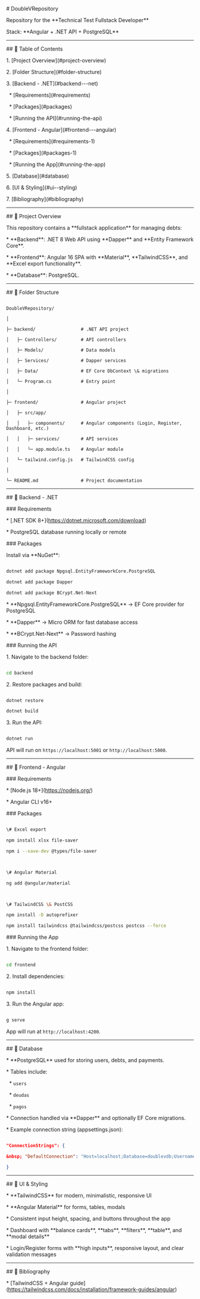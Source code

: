 \# DoubleVRepository



Repository for the \*\*Technical Test Fullstack Developer\*\*

Stack: \*\*Angular + .NET API + PostgreSQL\*\*



---



\## 📌 Table of Contents



1\. \[Project Overview](#project-overview)

2\. \[Folder Structure](#folder-structure)

3\. \[Backend - .NET](#backend---net)



&nbsp;  \* \[Requirements](#requirements)

&nbsp;  \* \[Packages](#packages)

&nbsp;  \* \[Running the API](#running-the-api)

4\. \[Frontend - Angular](#frontend---angular)



&nbsp;  \* \[Requirements](#requirements-1)

&nbsp;  \* \[Packages](#packages-1)

&nbsp;  \* \[Running the App](#running-the-app)

5\. \[Database](#database)

6\. \[UI \& Styling](#ui--styling)

7\. \[Bibliography](#bibliography)



---



\## 🔹 Project Overview



This repository contains a \*\*fullstack application\*\* for managing debts:



\* \*\*Backend\*\*: .NET 8 Web API using \*\*Dapper\*\* and \*\*Entity Framework Core\*\*.

\* \*\*Frontend\*\*: Angular 16 SPA with \*\*Material\*\*, \*\*TailwindCSS\*\*, and \*\*Excel export functionality\*\*.

\* \*\*Database\*\*: PostgreSQL.



---



\## 🔹 Folder Structure



```text

DoubleVRepository/

│

├─ backend/                 # .NET API project

│   ├─ Controllers/         # API controllers

│   ├─ Models/              # Data models

│   ├─ Services/            # Dapper services

│   ├─ Data/                # EF Core DbContext \& migrations

│   └─ Program.cs           # Entry point

│

├─ frontend/                # Angular project

│   ├─ src/app/

│   │   ├─ components/      # Angular components (Login, Register, Dashboard, etc.)

│   │   ├─ services/        # API services

│   │   └─ app.module.ts    # Angular module

│   └─ tailwind.config.js   # TailwindCSS config

│

└─ README.md                # Project documentation

```



---



\## 🔹 Backend - .NET



\### Requirements



\* \[.NET SDK 8+](https://dotnet.microsoft.com/download)

\* PostgreSQL database running locally or remote



\### Packages



Install via \*\*NuGet\*\*:



```bash

dotnet add package Npgsql.EntityFrameworkCore.PostgreSQL

dotnet add package Dapper

dotnet add package BCrypt.Net-Next

```



\* \*\*Npgsql.EntityFrameworkCore.PostgreSQL\*\* → EF Core provider for PostgreSQL

\* \*\*Dapper\*\* → Micro ORM for fast database access

\* \*\*BCrypt.Net-Next\*\* → Password hashing



\### Running the API



1\. Navigate to the backend folder:



```bash

cd backend

```



2\. Restore packages and build:



```bash

dotnet restore

dotnet build

```



3\. Run the API:



```bash

dotnet run

```



API will run on `https://localhost:5001` or `http://localhost:5000`.



---



\## 🔹 Frontend - Angular



\### Requirements



\* \[Node.js 18+](https://nodejs.org/)

\* Angular CLI v16+



\### Packages



```bash

\# Excel export

npm install xlsx file-saver

npm i --save-dev @types/file-saver



\# Angular Material

ng add @angular/material



\# TailwindCSS \& PostCSS

npm install -D autoprefixer

npm install tailwindcss @tailwindcss/postcss postcss --force

```



\### Running the App



1\. Navigate to the frontend folder:



```bash

cd frontend

```



2\. Install dependencies:



```bash

npm install

```



3\. Run the Angular app:



```bash

g serve

```



App will run at `http://localhost:4200`.



---



\## 🔹 Database



\* \*\*PostgreSQL\*\* used for storing users, debts, and payments.

\* Tables include:



&nbsp; \* `users`

&nbsp; \* `deudas`

&nbsp; \* `pagos`

\* Connection handled via \*\*Dapper\*\* and optionally EF Core migrations.

\* Example connection string (appsettings.json):



```json

"ConnectionStrings": {

&nbsp; "DefaultConnection": "Host=localhost;Database=doublevdb;Username=postgres;Password=yourpassword"

}

```



---



\## 🔹 UI \& Styling



\* \*\*TailwindCSS\*\* for modern, minimalistic, responsive UI

\* \*\*Angular Material\*\* for forms, tables, modals

\* Consistent input height, spacing, and buttons throughout the app

\* Dashboard with \*\*balance cards\*\*, \*\*tabs\*\*, \*\*filters\*\*, \*\*table\*\*, and \*\*modal details\*\*

\* Login/Register forms with \*\*high inputs\*\*, responsive layout, and clear validation messages



---



\## 🔹 Bibliography



\* \[TailwindCSS + Angular guide](https://tailwindcss.com/docs/installation/framework-guides/angular)



